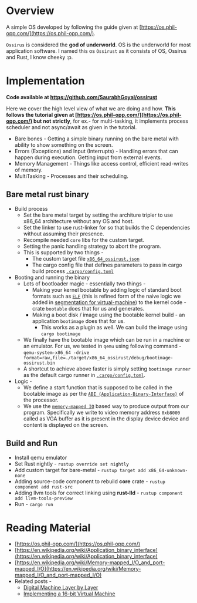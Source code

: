 # Overview
A simple OS developed by following the guide given at [https://os.phil-opp.com/](https://os.phil-opp.com/).

`Ossirus` is considered the **god of underworld**. OS is the underworld for most application software. I named this os `Ossirust` as it consists of OS, Ossirus and Rust, I know cheeky :p.

# Implementation

**Code available at https://github.com/SaurabhGoyal/ossirust**

Here we cover the high level view of what we are doing and how. **This follows the tutorial given at [https://os.phil-opp.com/](https://os.phil-opp.com/) but not strictly**, for ex.- for multi-tasking, it implements process scheduler and not async/await as given in the tutorial.
- Bare bones - Getting a simple binary running on the bare metal with ability to show something on the screen.
- Errors (Exceptions) and Input (Interrupts) - Handling errors that can happen during execution. Getting input from external events.
- Memory Management - Things like access control, efficient read-writes of memory.
- MultiTasking - Processes and their scheduling.

## Bare metal rust binary
- Build process
    - Set the bare metal target by setting the architure tripler to use x86_64 architecture without any OS and host.
    - Set the linker to use rust-linker for so that builds the C dependencies without assuming their presence.
    - Recompile needed `core` libs for the custom target.
    - Setting the panic handling strategy to abort the program.
    - This is supported by two things -
        - The custom target file [`x86_64_ossirust.json`](https://github.com/SaurabhGoyal/ossirust/x86_64_ossirust.json)
        - The cargo config file that defines parameters to pass in cargo build process [`.cargo/config.toml`](https://github.com/SaurabhGoyal/ossirust/.cargo.config.toml)
- Booting and running the binary
    - Lots of bootloader magic - essentially two things -
        - Making your kernel bootable by adding logic of standard boot formats such as [`ELF`](https://en.wikipedia.org/wiki/Executable_and_Linkable_Format) (this is refined form of the naive logic we added in [segmentation for virtual-machine](https://memoryjoint.com/blog/virtual-machine/#memory-access-control-via-segmentation)) to the kernel code - crate `bootable` does that for us and generates.
        - Making a boot disk / image using the bootable kernel build - an application `bootimage` does that for us.
            - This works as a plugin as well. We can build the image using `cargo bootimage`
    - We finally have the bootable image which can be run in a machine or an emulator. For us, we tested in `qemu` using following command -
        `qemu-system-x86_64 -drive format=raw,file=./target/x86_64_ossirust/debug/bootimage-ossirust.bin`
    - A shortcut to achieve above faster is simply setting `bootimage runner` as the default cargo runner in [`.cargo/config.toml`](https://github.com/SaurabhGoyal/ossirust/.cargo.config.toml).
- Logic -
    - We define a start function that is supposed to be called in the bootable image as per the [`ABI (Application-Binary-Interface)`](https://en.wikipedia.org/wiki/Application_binary_interface) of the processor.
    - We use the [`memory-mapped IO`](https://en.wikipedia.org/wiki/Memory-mapped_I/O_and_port-mapped_I/O) based way to produce output from our program. Specifically we write to video memory address `0xb8000` called as VGA buffer as it is present in the display device device and content is displayed on the screen.  

## Build and Run
- Install qemu emulator
- Set Rust nightly - `rustup override set nightly`
- Add custom target for bare-metal - `rustup target add x86_64-unknown-none`
- Adding source-code component to rebuild **core** crate - `rustup component add rust-src`
- Adding llvm tools for correct linking using **rust-lld** - `rustup component add llvm-tools-preview`
- Run - `cargo run`

# Reading Material
- [https://os.phil-opp.com/](https://os.phil-opp.com/)
- [https://en.wikipedia.org/wiki/Application_binary_interface](https://en.wikipedia.org/wiki/Application_binary_interface)
- [https://en.wikipedia.org/wiki/Memory-mapped_I/O_and_port-mapped_I/O](https://en.wikipedia.org/wiki/Memory-mapped_I/O_and_port-mapped_I/O)
- Related posts -
    - [Digital Machine Layer by Layer](../digital-machine-layer-by-layer)
    - [Implementing a 16-bit Virtual Machine](../virtual_machine)
